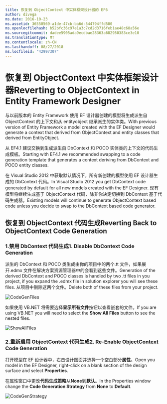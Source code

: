 ```yaml
---
title: 恢复到 ObjectContext 中实体框架设计器的 EF6
author: divega
ms.date: 2016-10-23
ms.assetid: 36550569-a1de-47cb-ba6d-544794ffd500
ms.openlocfilehash: b52bfc36c97e1a3c7cd2d3716feb1ae48c68a56e
ms.sourcegitcommit: dadee5905ada9ecdbae28363a682950383ce3e10
ms.translationtype: MT
ms.contentlocale: zh-CN
ms.lasthandoff: 08/27/2018
ms.locfileid: "42997307"
---
```

# <a name="reverting-to-objectcontext-in-entity-framework-designer"></a><span data-ttu-id="32712-102">恢复到 ObjectContext 中实体框架设计器</span><span class="sxs-lookup"><span data-stu-id="32712-102">Reverting to ObjectContext in Entity Framework Designer</span></span>
<span data-ttu-id="32712-103">与以前版本的 Entity Framework 使用 EF 设计器创建的模型将生成派生自 ObjectContext 的上下文和从 entityobject 继承派生的实体类。</span><span class="sxs-lookup"><span data-stu-id="32712-103">With previous version of Entity Framework a model created with the EF Designer would generate a context that derived from ObjectContext and entity classes that derived from EntityObject.</span></span>

<span data-ttu-id="32712-104">从 EF4.1 建议交换到生成派生自 DbContext 和 POCO 实体类的上下文的代码生成模板。</span><span class="sxs-lookup"><span data-stu-id="32712-104">Starting with EF4.1 we recommended swapping to a code generation template that generates a context deriving from DbContext and POCO entity classes.</span></span>

<span data-ttu-id="32712-105">在 Visual Studio 2012 中获取默认情况下，所有新创建的模型使用 EF 设计器生成的 DbContext 代码。</span><span class="sxs-lookup"><span data-stu-id="32712-105">In Visual Studio 2012 you get DbContext code generated by default for all new models created with the EF Designer.</span></span> <span data-ttu-id="32712-106">现有模型将继续生成基于 ObjectContext 代码，除非你决定切换到 DbContext 基于代码生成器。</span><span class="sxs-lookup"><span data-stu-id="32712-106">Existing models will continue to generate ObjectContext based code unless you decide to swap to the DbContext based code generator.</span></span>

## <a name="reverting-back-to-objectcontext-code-generation"></a><span data-ttu-id="32712-107">恢复到 ObjectContext 代码生成</span><span class="sxs-lookup"><span data-stu-id="32712-107">Reverting Back to ObjectContext Code Generation</span></span>

### <a name="1-disable-dbcontext-code-generation"></a><span data-ttu-id="32712-108">1.禁用 DbContext 代码生成</span><span class="sxs-lookup"><span data-stu-id="32712-108">1. Disable DbContext Code Generation</span></span>

<span data-ttu-id="32712-109">派生的 DbContext 和 POCO 类生成由你的项目中的两个.tt 文件，如果展开.edmx 文件在解决方案资源管理器中的会看到这些文件。</span><span class="sxs-lookup"><span data-stu-id="32712-109">Generation of the derived DbContext and POCO classes is handled by two .tt files in you project, if you expand the .edmx file in solution explorer you will see these files.</span></span> <span data-ttu-id="32712-110">从项目中删除这两个文件。</span><span class="sxs-lookup"><span data-stu-id="32712-110">Delete both of these files from your project.</span></span>

![CodeGenFiles](~/ef6/media/codegenfiles.png)

<span data-ttu-id="32712-112">如果使用 VB.NET 将需要选择**显示所有文件**按钮以查看嵌套的文件。</span><span class="sxs-lookup"><span data-stu-id="32712-112">If you are using VB.NET you will need to select the **Show All Files** button to see the nested files.</span></span>

![ShowAllFiles](~/ef6/media/showallfiles.png)

### <a name="2-re-enable-objectcontext-code-generation"></a><span data-ttu-id="32712-114">2.重新启用 ObjectContext 代码生成</span><span class="sxs-lookup"><span data-stu-id="32712-114">2. Re-Enable ObjectContext Code Generation</span></span>

<span data-ttu-id="32712-115">打开模型在 EF 设计器中，右击设计图面并选择一个空白部分**属性**。</span><span class="sxs-lookup"><span data-stu-id="32712-115">Open you model in the EF Designer, right-click on a blank section of the design surface and select **Properties**.</span></span>

<span data-ttu-id="32712-116">在属性窗口中更改**代码生成策略**从**None**到**默认**。</span><span class="sxs-lookup"><span data-stu-id="32712-116">In the Properties window change the **Code Generation Strategy** from **None** to **Default**.</span></span>

![CodeGenStrategy](~/ef6/media/codegenstrategy.png)
